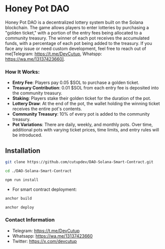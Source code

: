 # Honey Pot DAO

Honey Pot DAO is a decentralized lottery system built on the Solana blockchain. The game allows players to enter lotteries by purchasing a "golden ticket," with a portion of the entry fees being allocated to a community treasury. The winner of each pot receives the accumulated funds, with a percentage of each pot being added to the treasury. If you face any issue or need custom development, feel free to reach out of me[Telegram: https://t.me/DevCutup, Whatspp: https://wa.me/13137423660].

### How It Works:

- **Entry Fee**: Players pay 0.05 $SOL to purchase a golden ticket.
- **Treasury Contribution**: 0.01 $SOL from each entry fee is deposited into the community treasury.
- **Staking**: Players stake their golden ticket for the duration of the pot.
- **Lottery Draw**: At the end of the pot, the wallet holding the winning ticket receives the entire pot's contents.
- **Community Treasury**: 10% of every pot is added to the community treasury.
- **Pot Variations**: There are daily, weekly, and monthly pots. Over time, additional pots with varying ticket prices, time limits, and entry rules will be introduced.


## Installation

```bash
git clone https://github.com/cutupdev/DAO-Solana-Smart-Contract.git
```

```bash
cd ./DAO-Solana-Smart-Contract
```

```bash
npm run install
```

- For smart contract deployment:
```bash
anchor build
```

```bash
anchor deploy
```


### Contact Information
- Telegram: https://t.me/DevCutup
- Whatsapp: https://wa.me/13137423660
- Twitter: https://x.com/devcutup
